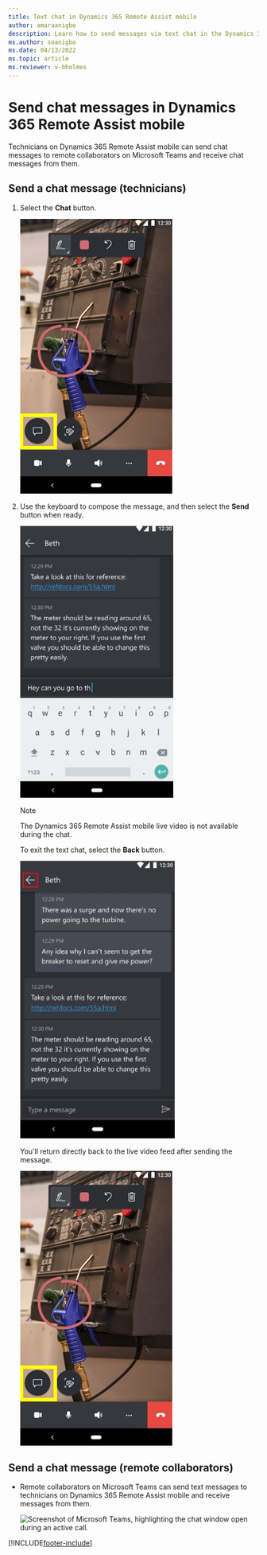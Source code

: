 ```yaml
---
title: Text chat in Dynamics 365 Remote Assist mobile
author: amaraanigbo
description: Learn how to send messages via text chat in the Dynamics 365 Remote Assist mobile app.
ms.author: soanigbo
ms.date: 04/13/2022
ms.topic: article
ms.reviewer: v-bholmes
---
```


# Send chat messages in Dynamics 365 Remote Assist mobile

Technicians on Dynamics 365 Remote Assist mobile can send chat messages to remote collaborators on Microsoft Teams and receive chat messages from them.

## Send a chat message (technicians)

1.	Select the **Chat** button.

    ![Side-by-side screenshots of Dynamics 365 Remote Assist mobile and Microsoft Teams, showing annotations appearing in both screens.](./media/send-chat-messages-1.jpg "Place Annotations")

2. Use the keyboard to compose the message, and then select the **Send** button when ready.

    ![Screenshot of Dynamics 365 Remote Assist mobile, showing the text chat window with a couple of messages as an example.](./media/chat-2.jpg "Send text")

    > [!NOTE]
    > The Dynamics 365 Remote Assist mobile live video is not available during the chat. 
   
    To exit the text chat, select the **Back** button.

    ![Screenshot of Dynamics 365 Remote Assist mobile in the chat window, highlighting the arrow button that lets you exit the chat.](./media/chat-3.jpg "Exit chat")

    You'll return directly back to the live video feed after sending the message.

    ![Side-by-side screenshots of Dynamics 365 Remote Assist mobile and Microsoft Teams, showing annotations appearing in both screens.](./media/send-chat-messages-1.jpg "Place Annotations")

## Send a chat message (remote collaborators) 

- Remote collaborators on Microsoft Teams can send text messages to technicians on Dynamics 365 Remote Assist mobile and receive messages from them.

    ![Screenshot of Microsoft Teams, highlighting the chat window open during an active call.](./media/chat_5.png "Teams Chat")


[!INCLUDE[footer-include](../../includes/footer-banner.md)]

